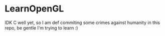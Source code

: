 # LearnOpenGL
 
IDK C well yet, so I am def commiting some crimes against humanity in this repo, be gentle I'm trying to learn :)
